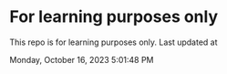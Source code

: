 # For learning purposes only
This repo is for learning purposes only.
Last updated at

Monday, October 16, 2023 5:01:48 PM

